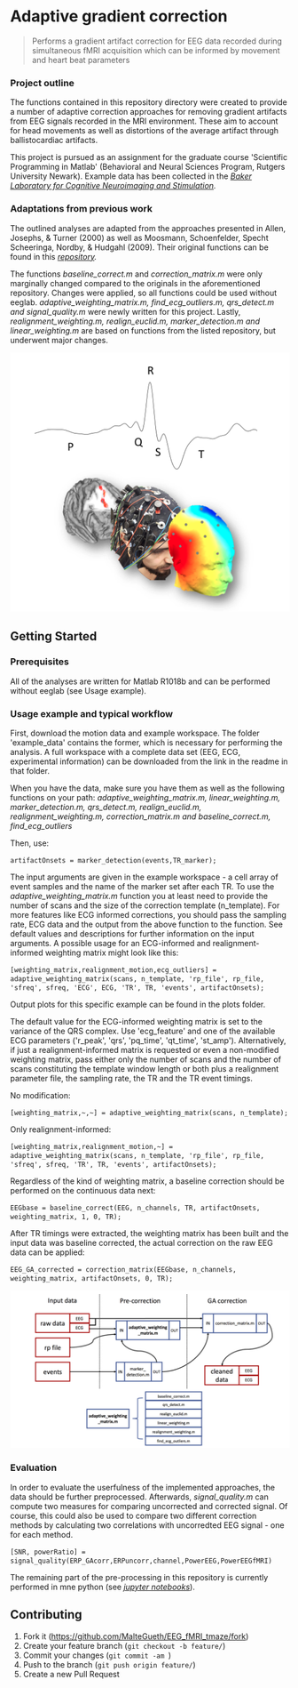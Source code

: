 # Adaptive gradient correction
> Performs a gradient artifact correction for EEG data recorded during simultaneous fMRI acquisition which can be informed by movement and heart beat parameters

### Project outline

The functions contained in this repository directory were created to provide a number of adaptive correction approaches
for removing gradient artifacts from EEG signals recorded in the MRI environment. These aim to account
for head movements as well as distortions of the average artifact through ballistocardiac artifacts.

This project is pursued as an assignment for the graduate course 'Scientific Programming in Matlab' (Behavioral
and Neural Sciences Program, Rutgers University Newark). Example data has been collected in the _[Baker Laboratory
for Cognitive Neuroimaging and Stimulation][lap_page]._

### Adaptations from previous work

The outlined analyses are adapted from the approaches presented in Allen, Josephs, & Turner (2000) as well as 
Moosmann, Schoenfelder, Specht Scheeringa, Nordby, & Hudgahl (2009). Their original functions can be found in
this _[repository][bergen_toolbox]._ 

The functions _baseline_correct.m_ and _correction_matrix.m_ were only marginally changed compared to the originals in the aforementioned repository. Changes were applied, so all functions could be used without eeglab. _adaptive_weighting_matrix.m, find_ecg_outliers.m, qrs_detect.m and signal_quality.m_ were newly written for this project. Lastly, _realignment_weighting.m, realign_euclid.m, marker_detection.m and linear_weighting.m_ are based on functions from the listed repository, but underwent major changes.

![](logo.png)

## Getting Started

### Prerequisites

All of the analyses are written for Matlab R1018b and can be performed without eeglab (see Usage example). 

### Usage example and typical workflow

First, download the motion data and example workspace. The folder 'example_data' contains the former, which is necessary for performing the analysis. A full workspace with a complete data set (EEG, ECG, experimental information) can be downloaded from the link in the readme in that folder.

When you have the data, make sure you have them as well as the following functions on your path: _adaptive_weighting_matrix.m, linear_weighting.m, marker_detection.m, qrs_detect.m, realign_euclid.m, realignment_weighting.m, correction_matrix.m and baseline_correct.m, find_ecg_outliers_

Then, use:

```
artifactOnsets = marker_detection(events,TR_marker);
```

The input arguments are given in the example workspace - a cell array of event samples and the name of the marker set after each TR. To use the _adaptive_weighting_matrix.m_ function you at least need to provide the number of scans and the size of the correction template (n_template). For more features like ECG informed corrections, you should pass the sampling rate, ECG data and the output from the above function to the function. See default values and descriptions for further information on the input arguments. A possible usage for an ECG-informed and realignment-informed weighting matrix might look like this:

```
[weighting_matrix,realignment_motion,ecg_outliers] = adaptive_weighting_matrix(scans, n_template, 'rp_file', rp_file, 'sfreq', sfreq, 'ECG', ECG, 'TR', TR, 'events', artifactOnsets);
```
Output plots for this specific example can be found in the plots folder.

The default value for the ECG-informed weighting matrix is set to the variance of the QRS complex. Use 'ecg_feature' and one of the available ECG parameters ('r_peak', 'qrs', 'pq_time', 'qt_time', 'st_amp').
Alternatively, if just a realignment-informed matrix is requested or even a non-modified weighting matrix, pass either only the number of scans and the number of scans constituting the template window length or both plus a realignment parameter file, the sampling rate, the TR and the TR event timings.

No modification:

```
[weighting_matrix,~,~] = adaptive_weighting_matrix(scans, n_template);
```

Only realignment-informed:

```
[weighting_matrix,realignment_motion,~] = adaptive_weighting_matrix(scans, n_template, 'rp_file', rp_file, 'sfreq', sfreq, 'TR', TR, 'events', artifactOnsets);
```

Regardless of the kind of weighting matrix, a baseline correction should be performed on the continuous data next:

```
EEGbase = baseline_correct(EEG, n_channels, TR, artifactOnsets, weighting_matrix, 1, 0, TR);
```

After TR timings were extracted, the weighting matrix has been built and the input data was baseline corrected, the actual correction on the raw EEG data can be applied:

```
EEG_GA_corrected = correction_matrix(EEGbase, n_channels, weighting_matrix, artifactOnsets, 0, TR);
```

![](workflow.png)

### Evaluation

In order to evaluate the userfulness of the implemented approaches, the data should be further preprocessed. Afterwards, _signal_quality.m_ can compute two measures for comparing uncorrected and corrected signal. Of course, this could also be used to compare two different correction methods by calculating two correlations with uncorredted EEG signal - one for each method.

```
[SNR, powerRatio] = signal_quality(ERP_GAcorr,ERPuncorr,channel,PowerEEG,PowerEEGfMRI)
```

The remaining part of the pre-processing in this repository is currently performed in mne python (see _[jupyter notebooks][jp]_).

## Contributing

1. Fork it (<https://github.com/MalteGueth/EEG_fMRI_tmaze/fork>)
2. Create your feature branch (`git checkout -b feature/`)
3. Commit your changes (`git commit -am `)
4. Push to the branch (`git push origin feature/`)
5. Create a new Pull Request

<!-- Markdown -->
[bergen_toolbox]: https://github.com/jnvandermeer/BergenToolboxModified
[lap_page]: http://neurostimlab.com
[jp]: https://github.com/MalteGueth/EEG_fMRI_tmaze/tree/master/preprocessing
